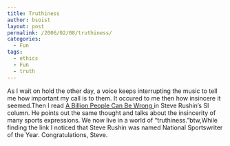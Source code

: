 ```yaml
---
title: Truthiness
author: bsoist
layout: post
permalink: /2006/02/08/truthiness/
categories:
  - Fun
tags:
  - ethics
  - Fun
  - truth
---
```

As I wait on hold the other day, a voice keeps interrupting the music to tell me how important my call is to them. It occured to me then how insincere it seemed.Then I read [A Billion People Can Be Wrong ][1] in Steve Rushin&#8217;s SI column. He points out the same thought and talks about the insincerity of many sports expressions. We now live in a world of &#8220;truthiness.&#8221;btw,While finding the link I noticed that Steve Rushin was named National Sportswriter of the Year. Congratulations, Steve.

 [1]: http://sportsillustrated.cnn.com/2006/writers/steve_rushin/02/03/rushin0206/